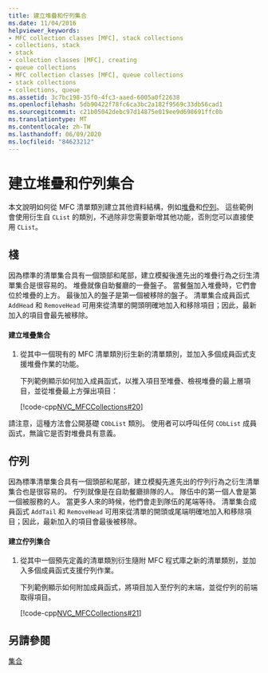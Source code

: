 ```yaml
---
title: 建立堆疊和佇列集合
ms.date: 11/04/2016
helpviewer_keywords:
- MFC collection classes [MFC], stack collections
- collections, stack
- stack
- collection classes [MFC], creating
- queue collections
- MFC collection classes [MFC], queue collections
- stack collections
- collections, queue
ms.assetid: 3c7bc198-35f0-4fc3-aaed-6005a0f22638
ms.openlocfilehash: 5db90422f78fc6ca3bc2a182f9569c33db56cad1
ms.sourcegitcommit: c21b05042debc97d14875e019ee9d698691ffc0b
ms.translationtype: MT
ms.contentlocale: zh-TW
ms.lasthandoff: 06/09/2020
ms.locfileid: "84623212"
---
```

# <a name="creating-stack-and-queue-collections"></a>建立堆疊和佇列集合

本文說明如何從 MFC 清單類別建立其他資料結構，例如[堆疊](#_core_stacks)和[佇列](#_core_queues)。 這些範例會使用衍生自 `CList` 的類別，不過除非您需要新增其他功能，否則您可以直接使用 `CList`。

## <a name="stacks"></a><a name="_core_stacks"></a>棧

因為標準的清單集合具有一個頭部和尾部，建立模擬後進先出的堆疊行為之衍生清單集合是很容易的。 堆疊就像自助餐廳的一疊盤子。 當餐盤加入堆疊時，它們會位於堆疊的上方。 最後加入的盤子是第一個被移除的盤子。 清單集合成員函式 `AddHead` 和 `RemoveHead` 可用來從清單的開頭明確地加入和移除項目；因此，最新加入的項目會最先被移除。

#### <a name="to-create-a-stack-collection"></a>建立堆疊集合

1. 從其中一個現有的 MFC 清單類別衍生新的清單類別，並加入多個成員函式支援堆疊作業的功能。

   下列範例顯示如何加入成員函式，以推入項目至堆疊、檢視堆疊的最上層項目，並從堆疊最上方彈出項目：

   [!code-cpp[NVC_MFCCollections#20](codesnippet/cpp/creating-stack-and-queue-collections_1.h)]

請注意，這種方法會公開基礎 `CObList` 類別。 使用者可以呼叫任何 `CObList` 成員函式，無論它是否對堆疊具有意義。

## <a name="queues"></a><a name="_core_queues"></a>佇列

因為標準清單集合具有一個頭部和尾部，建立模擬先進先出的佇列行為之衍生清單集合也是很容易的。 佇列就像是在自助餐廳排隊的人。 隊伍中的第一個人會是第一個被服務的人。 當更多人來的時候，他們會走到隊伍的尾端等待。 清單集合成員函式 `AddTail` 和 `RemoveHead` 可用來從清單的開頭或尾端明確地加入和移除項目；因此，最新加入的項目會最後被移除。

#### <a name="to-create-a-queue-collection"></a>建立佇列集合

1. 從其中一個預先定義的清單類別衍生隨附 MFC 程式庫之新的清單類別，並加入多個成員函式支援佇列作業。

   下列範例顯示如何附加成員函式，將項目加入至佇列的末端，並從佇列的前端取得項目。

   [!code-cpp[NVC_MFCCollections#21](codesnippet/cpp/creating-stack-and-queue-collections_2.h)]

## <a name="see-also"></a>另請參閱

[集合](collections.md)

